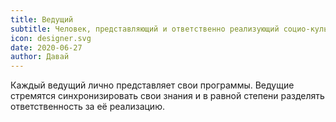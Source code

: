 ```yaml
---
title: Ведущий
subtitle: Человек, представляющий и ответственно реализующий социо-культурную программу.
icon: designer.svg
date: 2020-06-27
author: Давай
---
```


Каждый ведущий лично представляет свои программы. Ведущие стремятся синхронизировать свои знания и в равной степени разделять ответственность за её реализацию.

